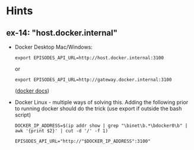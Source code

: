 # Hints

## ex-14: "host.docker.internal"

* Docker Desktop Mac/Windows:
  
    ```shell
    export EPISODES_API_URL=http://host.docker.internal:3100
    ```

    or

    ```shell
    export EPISODES_API_URL=http://gateway.docker.internal:3100
    ```

    ([docker docs](https://docs.docker.com/desktop/networking/#i-want-to-connect-from-a-container-to-a-service-on-the-host))

* Docker Linux - multiple ways of solving this. Adding the following prior to running docker should do the trick (use export if outside the bash script)
  
    ```shell
    DOCKER_IP_ADDRESS=$(ip addr show | grep "\binet\b.*\bdocker0\b" | awk '{print $2}' | cut -d '/' -f 1)

    EPISODES_API_URL="http://"$DOCKER_IP_ADDRESS":3100"
    ```
